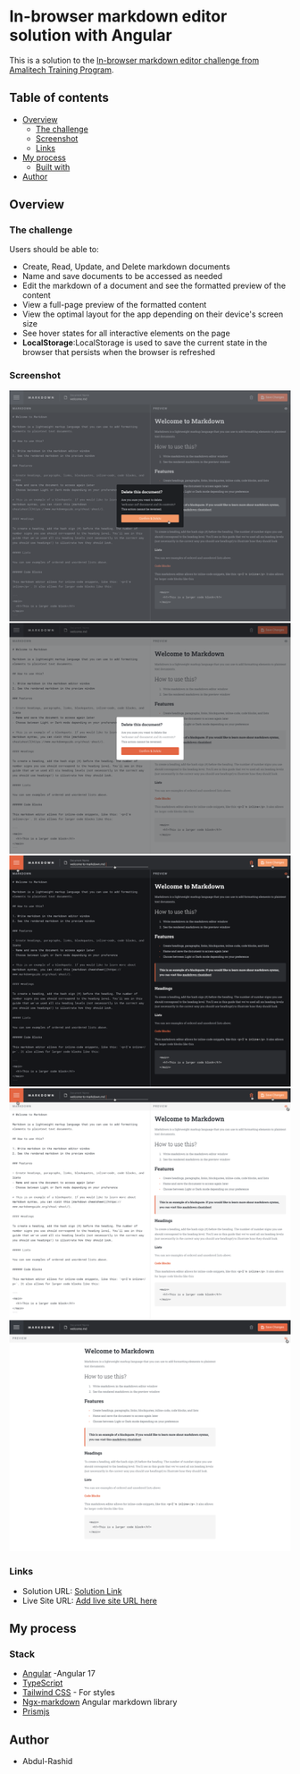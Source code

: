 # In-browser markdown editor solution with Angular

This is a solution to the [In-browser markdown editor challenge from Amalitech Training Program](https://www.frontendmentor.io/challenges/inbrowser-markdown-editor-r16TrrQX9). 

## Table of contents

- [Overview](#overview)
  - [The challenge](#the-challenge)
  - [Screenshot](#screenshot)
  - [Links](#links)
- [My process](#my-process)
  - [Built with](#stack)
- [Author](#author)




## Overview

### The challenge

Users should be able to:

- Create, Read, Update, and Delete markdown documents
- Name and save documents to be accessed as needed
- Edit the markdown of a document and see the formatted preview of the content
- View a full-page preview of the formatted content
- View the optimal layout for the app depending on their device's screen size
- See hover states for all interactive elements on the page
- **LocalStorage**:LocalStorage is used to save the current state in the browser that persists when the browser is refreshed


### Screenshot

![Comfirm Delete](./src/assets/screenshots/Confim.png)
![Comfirm Delete Light Mode](./src/assets/screenshots/Confirm2.png)
![Destop-Dark Mode](./src/assets/screenshots/Dark.png)
![Desktop-Light Mode](./src/assets/screenshots/Light.png)
![Priview-Light Mode](./src/assets/screenshots/Preview.png)


### Links

- Solution URL: [Solution Link](https://github.com/abdulrashid232/inbrowser_markdown)
- Live Site URL: [Add live site URL here](https://abdel-inbrowser-markdown.vercel.app/)

## My process

### Stack

- [Angular](https://angular.dev/) -Angular 17
- [TypeScript](https://www.typescriptlang.org/)
- [Tailwind CSS](https://tailwindcss.com/docs/installation) - For styles 
- [Ngx-markdown](https://www.npmjs.com/package/ngx-markdown#usage) Angular markdown library
- [Prismjs](https://prismjs.com/)

## Author

- Abdul-Rashid


